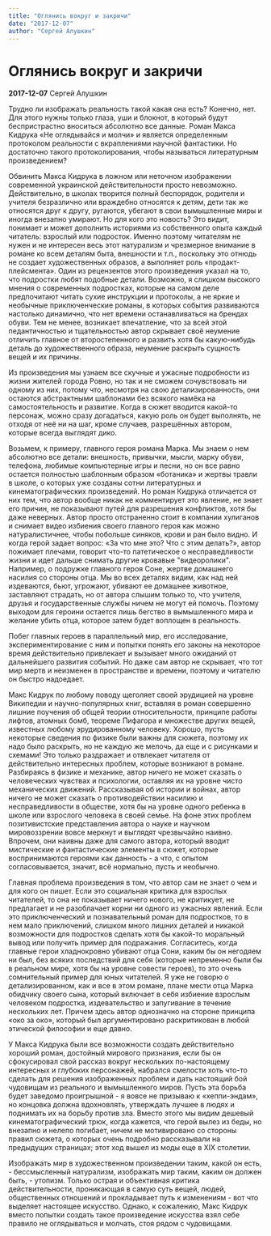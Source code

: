 ```yaml
---
title: "Оглянись вокруг и закричи"
date: "2017-12-07"
author: "Сергей Алушкин"
---
```


# Оглянись вокруг и закричи

**2017-12-07** Сергей Алушкин

Трудно ли изображать реальность такой какая она есть? Конечно, нет. Для этого нужны только глаза, уши и блокнот, в который будут беспристрастно вноситься абсолютно все данные. Роман Макса Кидрука «Не оглядывайся и молчи» и является определенным протоколом реальности с вкраплениями научной фантастики. Но достаточно такого протоколирования, чтобы называться литературным произведением?

Обвинить Макса Кидрука в ложном или неточном изображении современной украинской действительности просто невозможно. Действительно, в школах творится полный беспорядок, родители и учителя безразлично или враждебно относятся к детям, дети так же относятся друг к другу, ругаются, убегают в свои вымышленные миры и иногда внезапно умирают. Но для кого это новость? Это видит, понимает и может дополнить историями из собственного опыта каждый читатель: взрослый или подросток. Именно поэтому читателям не нужен и не интересен весь этот натурализм и чрезмерное внимание в романе ко всем деталям быта, внешности и т.п., поскольку это отнюдь не создает художественных образов, а выполняет роль «продакт-плейсмента». Один из рецензентов этого произведения указал на то, что подростки любят подобные детали. Возможно, я слишком высокого мнения о современных подростках, которые на самом деле предпочитают читать сухие инструкции и протоколы, а не яркие и необычные приключенческие романы, в которых события развиваются настолько динамично, что нет времени останавливаться на брендах обуви. Тем не менее, возникает впечатление, что за всей этой педантичностью и тщательностью автор скрывает своё неумение отличить главное от второстепенного и развить хотя бы какую-нибудь деталь до художественного образа, неумение раскрыть сущность вещей и их причины.

Из произведения мы узнаем все скучные и ужасные подробности из жизни жителей города Ровно, но так и не сможем сочувствовать ни одному из них, потому что, несмотря на свою детализированность, они остаются абстрактными шаблонами без всякого намёка на самостоятельность и развитие. Когда в сюжет вводится какой-то персонаж, можно сразу догадаться, какую роль он будет выполнять, не отходя от неё ни на шаг, кроме случаев, разрешённых автором, которые всегда выглядят дико.

Возьмем, к примеру, главного героя романа Марка. Мы знаем о нем абсолютно все детали: внешность, привычки, мысли, марку обуви, телефона, любимые компьютерные игры и песни, но он все равно остается полностью шаблонным образом «ботаника» и жертвы травли в школе, о которых уже созданы сотни литературных и кинематографических произведений. Но роман Кидрука отличается от них тем, что автор вообще никак не комментирует это явление, не знает его причин, не показывают путей для разрешения конфликтов, хотя бы даже неверных. Автор просто отстраненно стоит в компании хулиганов и снимает видео избиения своего главного героя как можно натуралистичнее, чтобы побольше синяков, крови и ран было видно. И когда герой задает вопрос: «За что мне это? Что с этим делать?», автор пожимает плечами, говорит что-то патетическое о несправедливости жизни и идет дальше снимать другие кровавые "видеоролики". Например, о подружке главного героя Соне, жертве домашнего насилия со стороны отца. Мы во всех деталях видим, как над ней издеваются, бьют, угрожают, убивают ее домашнее животное, заставляют страдать, но от автора слышим только то, что учителя, друзья и государственные службы ничем не могут ей помочь. Поэтому выходом для героини остается лишь бегство в вымышленного мира и желание убить отца, которое затем будет воплощен в реальность.

Побег главных героев в параллельный мир, его исследование, экспериментирование с ним и попытки понять его законы на некоторое время действительно привлекает и вызывает много ожиданий от дальнейшего развития событий. Но даже сам автор не скрывает, что тот мир мертв и неизменен в пространстве и времени, поэтому и читателю он быстро надоедает.

 Макс Кидрук по любому поводу щеголяет своей эрудицией на уровне Википедии и научно-популярных книг, вставляя в роман совершенно лишние поучения об общей теории относительности, принципе работы лифтов, атомных бомб, теореме Пифагора и множестве других вещей, известных любому эрудированному человеку. Хорошо, пусть некоторые сведения по физике были важны для сюжета, поэтому их надо было раскрыть, но не каждую же мелочь, да еще и с рисунками и схемами! Это только раздражает и отвлекает читателя от действительно интересных проблем, которые возникают в романе. Разбираясь в физике и механике, автор ничего не может сказать о человеческих чувствах и психологии, оставляя их на уровне чисто механических движений. Рассказывая об истории и войнах, автор ничего не может сказать о противодействии насилию и несправедливости в обществе, хотя бы на уровне одного ребенка в школе или взрослого человека в своей семье. На фоне этих проблем позитивистские представления автора о науке и научном мировоззрении вовсе меркнут и выглядят чрезвычайно наивно. Впрочем, они наивны даже для самого автора, который вводит мистические и фантастические элементы в сюжет, которые воспринимаются героями как данность - а что, с опытом согласовывается, значит, всё нормально, пусть и необычно.

Главная проблема произведения в том, что автор сам не знает о чем и для кого он пишет. Если это социальная критика для взрослых читателей, то она не показывает ничего нового, не критикует, не предлагает и не разоблачает корни ни одного из ужасных явлений. Если это приключенческий и познавательный роман для подростков, то в нем мало приключений, слишком много лишних деталей и никакой возможности для подростков сделать хотя бы какой-то моральный вывод или получить пример для подражания. Согласитесь, когда главные герои хладнокровно убивают отца Сони, каким бы он негодяем ни был, без всяких последствий для себя (которые непременно были бы в реальном мире, хотя бы на уровне совести героев), то это очень сомнительный пример для юных читателей. Я уже не говорю о детализированном, как и все в этом романе, плане мести отца Марка обидчику своего сына, который включает в себя избиение взрослым человеком подростка, издевательство и запугивание в течение нескольких лет. Причем здесь автор однозначно на стороне принципа «око за око», который был аргументировано раскритикован в любой этической философии и еще давно.

У Макса Кидрука были все возможности создать действительно хороший роман, достойный мирового признания, если бы он сфокусировал свой рассказ вокруг нескольких по-настоящему интересных и глубоких персонажей, набрался смелости хоть что-то сделать для решения изображенных проблем и дать настоящий бой чудовищам из реального и вымышленного миров. Пусть эта борьба будет заведомо проигрышной - я вовсе не призываю к «хеппи-эндам», но концовка должна вдохновлять, утверждать лучшее в людях и поднимать их на борьбу против зла. Вместо этого мы видим дешевый кинематографический трюк, когда кажется, что герой вылез из беды, но внезапно и нелепо погибает, ничем не мотивировано со стороны правил сюжета, о которых очень подробно рассказывали на предыдущих страницах; этот ход вышел из моды еще в XIX столетии.

Изображать мир в художественном произведении таким, какой он есть, - бессмысленный натурализм, изображать мир таким, каким он должен быть, - утопизм. Только острая и объективная критика действительности, проникающая в самую суть вещей, людей, общественных отношений и прокладывает путь к изменениям - вот что выделяет настоящее искусство. Однако, к сожалению, Макс Кидрук вместо попытки создать такое произведение искусства взял себе правило не оглядываться и молчать, стоя рядом с чудовищами.